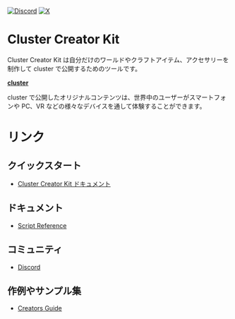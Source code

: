 [![Discord](https://img.shields.io/discord/682526731311251636?logo=discord)](https://discord.gg/AfwsEEX)
[![X](https://img.shields.io/twitter/follow/cluster_jp?style=social)](https://x.com/cluster_jp)

# Cluster Creator Kit

Cluster Creator Kit は自分だけのワールドやクラフトアイテム、アクセサリーを制作して cluster で公開するためのツールです。

**[cluster](https://cluster.mu/)**

cluster で公開したオリジナルコンテンツは、世界中のユーザーがスマートフォンや PC、VR などの様々なデバイスを通して体験することができます。


# リンク

## クイックスタート

- [Cluster Creator Kit ドキュメント](https://docs.cluster.mu/creatorkit/)

## ドキュメント

- [Script Reference](https://docs.cluster.mu/script/)

## コミュニティ

- [Discord](https://discord.gg/AfwsEEX)

## 作例やサンプル集

- [Creators Guide](https://creator.cluster.mu/)

